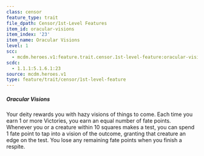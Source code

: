 ```yaml
---
class: censor
feature_type: trait
file_dpath: Censor/1st-Level Features
item_id: oracular-visions
item_index: '23'
item_name: Oracular Visions
level: 1
scc:
  - mcdm.heroes.v1:feature.trait.censor.1st-level-feature:oracular-visions
scdc:
  - 1.1.1:5.1.6.1:23
source: mcdm.heroes.v1
type: feature/trait/censor/1st-level-feature
---
```


##### Oracular Visions

Your deity rewards you with hazy visions of things to come. Each time you earn 1 or more Victories, you earn an equal number of fate points. Whenever you or a creature within 10 squares makes a test, you can spend 1 fate point to tap into a vision of the outcome, granting that creature an edge on the test. You lose any remaining fate points when you finish a respite.
